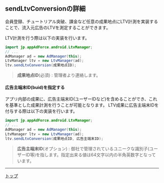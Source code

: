 ## sendLtvConversionの詳細

会員登録、チュートリアル突破、課金など任意の成果地点にLTV計測を実装することで、流入元広告のLTVを測定することができます。

LTV計測を行う際は以下の実装を行います。

```java
import jp.appAdForce.android.LtvManager;
// ...
AdManager ad = new AdManager(this);
LtvManager ltv = new LtvManager(ad);
ltv.sendLtvConversion(成果地点ID);
```

> **成果地点ID**(必須) : 管理者より連絡します。

#### 広告主端末ID(buid)を指定する

アプリ内部の成果に、広告主端末ID(ユーザーIDなど)を含めることができ、これを基準とした成果計測を行うことが可能となります。
LTV成果に広告主端末IDを付与する際は以下の実装を行います。

```java
import jp.appAdForce.android.LtvManager;
// ...
AdManager ad = new AdManager(this);
LtvManager ltv = new LtvManager(ad);
ltv.sendLtvConversion(成果地点ID, 広告主端末ID);
```

> **広告主端末ID**(オプション) : 御社で管理されているユニークな識別子(ユーザーID等)を指します。指定出来る値は64文字以内の半角英数字となっています。

---
[トップ](/lang/ja/README.md)
